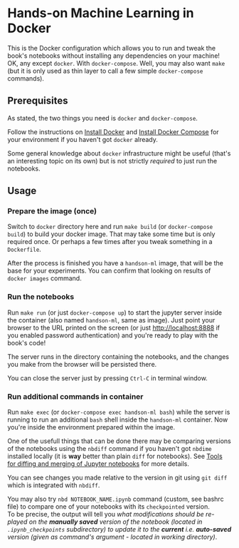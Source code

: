 
# Hands-on Machine Learning in Docker

This is the Docker configuration which allows you to run and tweak the book's notebooks without installing any dependencies on your machine!<br/>
OK, any except `docker`. With `docker-compose`. Well, you may also want `make` (but it is only used as thin layer to call a few simple `docker-compose` commands).

## Prerequisites

As stated, the two things you need is `docker` and `docker-compose`.

Follow the instructions on [Install Docker](https://docs.docker.com/engine/installation/) and [Install Docker Compose](https://docs.docker.com/compose/install/) for your environment if you haven't got `docker` already.

Some general knowledge about `docker` infrastructure might be useful (that's an interesting topic on its own) but is not strictly *required* to just run the notebooks.

## Usage

### Prepare the image (once)

Switch to `docker` directory here and run `make build` (or `docker-compose build`) to build your docker image. That may take some time but is only required once. Or perhaps a few times after you tweak something in a `Dockerfile`.

After the process is finished you have a `handson-ml` image, that will be the base for your experiments. You can confirm that looking on results of `docker images` command.

### Run the notebooks

Run `make run` (or just `docker-compose up`) to start the jupyter server inside the container (also named `handson-ml`, same as image). Just point your browser to the URL printed on the screen (or just <http://localhost:8888> if you enabled password authentication) and you're ready to play with the book's code!

The server runs in the directory containing the notebooks, and the changes you make from the browser will be persisted there.

You can close the server just by pressing `Ctrl-C` in terminal window.

### Run additional commands in container

Run `make exec` (or `docker-compose exec handson-ml bash`) while the server is running to run an additional `bash` shell inside the `handson-ml` container. Now you're inside the environment prepared within the image.

One of the usefull things that can be done there may be comparing versions of the notebooks using the `nbdiff` command if you haven't got `nbdime` installed locally (it is **way** better than plain `diff` for notebooks). See [Tools for diffing and merging of Jupyter notebooks](https://github.com/jupyter/nbdime) for more details.

You can see changes you made relative to the version in git using `git diff` which is integrated with `nbdiff`.

You may also try `nbd NOTEBOOK_NAME.ipynb` command (custom, see bashrc file) to compare one of your notebooks with its `checkpointed` version.<br/>
To be precise, the output will tell you *what modifications should be re-played on the **manually saved** version of the notebook (located in `.ipynb_checkpoints` subdirectory) to update it to the **current** i.e. **auto-saved** version (given as command's argument - located in working directory)*.
